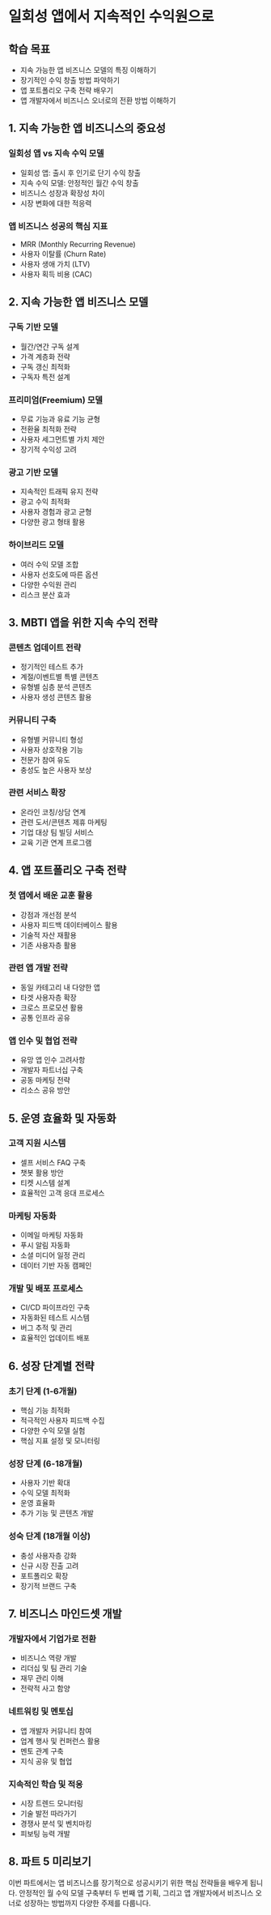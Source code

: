 # 일회성 앱에서 지속적인 수익원으로

## 학습 목표
- 지속 가능한 앱 비즈니스 모델의 특징 이해하기
- 장기적인 수익 창출 방법 파악하기
- 앱 포트폴리오 구축 전략 배우기
- 앱 개발자에서 비즈니스 오너로의 전환 방법 이해하기

## 1. 지속 가능한 앱 비즈니스의 중요성

### 일회성 앱 vs 지속 수익 모델
- 일회성 앱: 출시 후 인기로 단기 수익 창출
- 지속 수익 모델: 안정적인 월간 수익 창출
- 비즈니스 성장과 확장성 차이
- 시장 변화에 대한 적응력

### 앱 비즈니스 성공의 핵심 지표
- MRR (Monthly Recurring Revenue)
- 사용자 이탈률 (Churn Rate)
- 사용자 생애 가치 (LTV)
- 사용자 획득 비용 (CAC)

## 2. 지속 가능한 앱 비즈니스 모델

### 구독 기반 모델
- 월간/연간 구독 설계
- 가격 계층화 전략
- 구독 갱신 최적화
- 구독자 특전 설계

### 프리미엄(Freemium) 모델
- 무료 기능과 유료 기능 균형
- 전환율 최적화 전략
- 사용자 세그먼트별 가치 제안
- 장기적 수익성 고려

### 광고 기반 모델
- 지속적인 트래픽 유지 전략
- 광고 수익 최적화
- 사용자 경험과 광고 균형
- 다양한 광고 형태 활용

### 하이브리드 모델
- 여러 수익 모델 조합
- 사용자 선호도에 따른 옵션
- 다양한 수익원 관리
- 리스크 분산 효과

## 3. MBTI 앱을 위한 지속 수익 전략

### 콘텐츠 업데이트 전략
- 정기적인 테스트 추가
- 계절/이벤트별 특별 콘텐츠
- 유형별 심층 분석 콘텐츠
- 사용자 생성 콘텐츠 활용

### 커뮤니티 구축
- 유형별 커뮤니티 형성
- 사용자 상호작용 기능
- 전문가 참여 유도
- 충성도 높은 사용자 보상

### 관련 서비스 확장
- 온라인 코칭/상담 연계
- 관련 도서/콘텐츠 제휴 마케팅
- 기업 대상 팀 빌딩 서비스
- 교육 기관 연계 프로그램

## 4. 앱 포트폴리오 구축 전략

### 첫 앱에서 배운 교훈 활용
- 강점과 개선점 분석
- 사용자 피드백 데이터베이스 활용
- 기술적 자산 재활용
- 기존 사용자층 활용

### 관련 앱 개발 전략
- 동일 카테고리 내 다양한 앱
- 타겟 사용자층 확장
- 크로스 프로모션 활용
- 공통 인프라 공유

### 앱 인수 및 협업 전략
- 유망 앱 인수 고려사항
- 개발자 파트너십 구축
- 공동 마케팅 전략
- 리소스 공유 방안

## 5. 운영 효율화 및 자동화

### 고객 지원 시스템
- 셀프 서비스 FAQ 구축
- 챗봇 활용 방안
- 티켓 시스템 설계
- 효율적인 고객 응대 프로세스

### 마케팅 자동화
- 이메일 마케팅 자동화
- 푸시 알림 자동화
- 소셜 미디어 일정 관리
- 데이터 기반 자동 캠페인

### 개발 및 배포 프로세스
- CI/CD 파이프라인 구축
- 자동화된 테스트 시스템
- 버그 추적 및 관리
- 효율적인 업데이트 배포

## 6. 성장 단계별 전략

### 초기 단계 (1-6개월)
- 핵심 기능 최적화
- 적극적인 사용자 피드백 수집
- 다양한 수익 모델 실험
- 핵심 지표 설정 및 모니터링

### 성장 단계 (6-18개월)
- 사용자 기반 확대
- 수익 모델 최적화
- 운영 효율화
- 추가 기능 및 콘텐츠 개발

### 성숙 단계 (18개월 이상)
- 충성 사용자층 강화
- 신규 시장 진출 고려
- 포트폴리오 확장
- 장기적 브랜드 구축

## 7. 비즈니스 마인드셋 개발

### 개발자에서 기업가로 전환
- 비즈니스 역량 개발
- 리더십 및 팀 관리 기술
- 재무 관리 이해
- 전략적 사고 함양

### 네트워킹 및 멘토십
- 앱 개발자 커뮤니티 참여
- 업계 행사 및 컨퍼런스 활용
- 멘토 관계 구축
- 지식 공유 및 협업

### 지속적인 학습 및 적응
- 시장 트렌드 모니터링
- 기술 발전 따라가기
- 경쟁사 분석 및 벤치마킹
- 피보팅 능력 개발

## 8. 파트 5 미리보기

이번 파트에서는 앱 비즈니스를 장기적으로 성공시키기 위한 핵심 전략들을 배우게 됩니다. 안정적인 월 수익 모델 구축부터 두 번째 앱 기획, 그리고 앱 개발자에서 비즈니스 오너로 성장하는 방법까지 다양한 주제를 다룹니다.